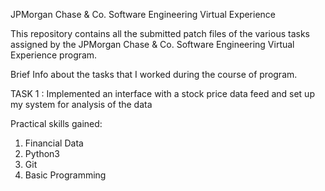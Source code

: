 JPMorgan Chase & Co. Software Engineering Virtual Experience


This repository contains all the submitted patch files of the various tasks assigned by the JPMorgan Chase & Co. Software Engineering Virtual Experience program.

Brief Info about the tasks that I worked during the course of program.

TASK 1 :
Implemented an interface with a stock price data feed and set up my system for analysis of the data

Practical skills gained: 
1. Financial Data 
2. Python3 
3. Git 
4. Basic Programming
